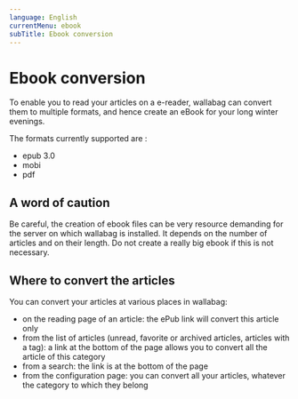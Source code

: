 ```yaml
---
language: English
currentMenu: ebook
subTitle: Ebook conversion
---
```


# Ebook conversion

To enable you to read your articles on a e-reader, wallabag can convert them to multiple formats, and hence create an eBook for your long winter evenings.

The formats currently supported are :

* epub 3.0
* mobi
* pdf

  

## A word of caution

Be careful, the creation of ebook files can be very resource demanding for the server on which wallabag is installed.
It depends on the number of articles and on their length.
Do not create a really big ebook if this is not necessary.

## Where to convert the articles

You can convert your articles at various places in wallabag:

* on the reading page of an article: the ePub link will convert this article only
* from the list of articles (unread, favorite or archived articles, articles with a tag): a link at the bottom of the page allows you to convert all the article of this category
* from a search: the link is at the bottom of the page
* from the configuration page: you can convert all your articles, whatever the category to which they belong


